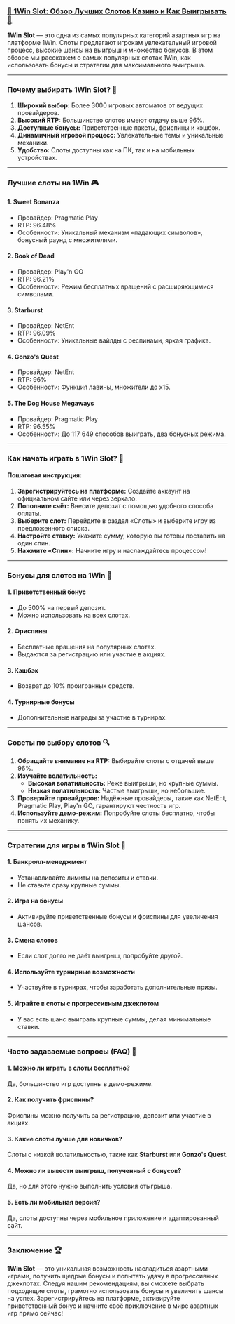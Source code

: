 ### [🎰 1Win Slot: Обзор Лучших Слотов Казино и Как Выигрывать 💎](https://brandplay.link/9sD8CZLQ)

**1Win Slot** — это одна из самых популярных категорий азартных игр на платформе 1Win. Слоты предлагают игрокам увлекательный игровой процесс, высокие шансы на выигрыш и множество бонусов. В этом обзоре мы расскажем о самых популярных слотах 1Win, как использовать бонусы и стратегии для максимального выигрыша.

***

### Почему выбирать 1Win Slot? 🎯

1. **Широкий выбор:** Более 3000 игровых автоматов от ведущих провайдеров.
2. **Высокий RTP:** Большинство слотов имеют отдачу выше 96%.
3. **Доступные бонусы:** Приветственные пакеты, фриспины и кэшбэк.
4. **Динамичный игровой процесс:** Увлекательные темы и уникальные механики.
5. **Удобство:** Слоты доступны как на ПК, так и на мобильных устройствах.

***

### Лучшие слоты на 1Win 🎮

#### 1. **Sweet Bonanza**

* Провайдер: Pragmatic Play
* RTP: 96.48%
* Особенности: Уникальный механизм «падающих символов», бонусный раунд с множителями.

#### 2. **Book of Dead**

* Провайдер: Play'n GO
* RTP: 96.21%
* Особенности: Режим бесплатных вращений с расширяющимися символами.

#### 3. **Starburst**

* Провайдер: NetEnt
* RTP: 96.09%
* Особенности: Уникальные вайлды с респинами, яркая графика.

#### 4. **Gonzo's Quest**

* Провайдер: NetEnt
* RTP: 96%
* Особенности: Функция лавины, множители до x15.

#### 5. **The Dog House Megaways**

* Провайдер: Pragmatic Play
* RTP: 96.55%
* Особенности: До 117 649 способов выиграть, два бонусных режима.

***

### Как начать играть в 1Win Slot? 🔑

#### Пошаговая инструкция:

1. **Зарегистрируйтесь на платформе:**
   Создайте аккаунт на официальном сайте или через зеркало.
2. **Пополните счёт:**
   Внесите депозит с помощью удобного способа оплаты.
3. **Выберите слот:**
   Перейдите в раздел «Слоты» и выберите игру из предложенного списка.
4. **Настройте ставку:**
   Укажите сумму, которую вы готовы поставить на один спин.
5. **Нажмите «Спин»:**
   Начните игру и наслаждайтесь процессом!

***

### Бонусы для слотов на 1Win 🎁

#### 1. **Приветственный бонус**

* До 500% на первый депозит.
* Можно использовать на всех слотах.

#### 2. **Фриспины**

* Бесплатные вращения на популярных слотах.
* Выдаются за регистрацию или участие в акциях.

#### 3. **Кэшбэк**

* Возврат до 10% проигранных средств.

#### 4. **Турнирные бонусы**

* Дополнительные награды за участие в турнирах.

***

### Советы по выбору слотов 🔍

1. **Обращайте внимание на RTP:**
   Выбирайте слоты с отдачей выше 96%.
2. **Изучайте волатильность:**
   * **Высокая волатильность:** Реже выигрыши, но крупные суммы.
   * **Низкая волатильность:** Частые выигрыши, но небольшие.
3. **Проверяйте провайдеров:**
   Надёжные провайдеры, такие как NetEnt, Pragmatic Play, Play'n GO, гарантируют честность игр.
4. **Используйте демо-режим:**
   Попробуйте слоты бесплатно, чтобы понять их механику.

***

### Стратегии для игры в 1Win Slot 🔑

#### 1. **Банкролл-менеджмент**

* Устанавливайте лимиты на депозиты и ставки.
* Не ставьте сразу крупные суммы.

#### 2. **Игра на бонусы**

* Активируйте приветственные бонусы и фриспины для увеличения шансов.

#### 3. **Смена слотов**

* Если слот долго не даёт выигрыш, попробуйте другой.

#### 4. **Используйте турнирные возможности**

* Участвуйте в турнирах, чтобы заработать дополнительные призы.

#### 5. **Играйте в слоты с прогрессивным джекпотом**

* У вас есть шанс выиграть крупные суммы, делая минимальные ставки.

***

### Часто задаваемые вопросы (FAQ) 📝

#### 1. Можно ли играть в слоты бесплатно?

Да, большинство игр доступны в демо-режиме.

#### 2. Как получить фриспины?

Фриспины можно получить за регистрацию, депозит или участие в акциях.

#### 3. Какие слоты лучше для новичков?

Слоты с низкой волатильностью, такие как **Starburst** или **Gonzo's Quest**.

#### 4. Можно ли вывести выигрыш, полученный с бонусов?

Да, но для этого нужно выполнить условия отыгрыша.

#### 5. Есть ли мобильная версия?

Да, слоты доступны через мобильное приложение и адаптированный сайт.

***

### Заключение 🏆

**1Win Slot** — это уникальная возможность насладиться азартными играми, получить щедрые бонусы и попытать удачу в прогрессивных джекпотах. Следуя нашим рекомендациям, вы сможете выбрать подходящие слоты, грамотно использовать бонусы и увеличить шансы на успех. Зарегистрируйтесь на платформе, активируйте приветственный бонус и начните своё приключение в мире азартных игр прямо сейчас!
